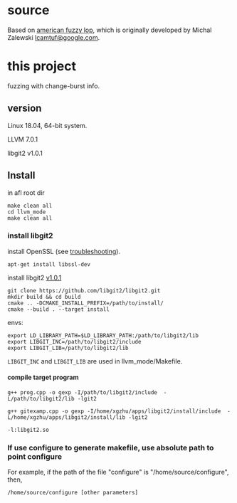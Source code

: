 # source
Based on [american fuzzy lop](https://github.com/google/AFL), which is originally developed by Michal Zalewski <lcamtuf@google.com>.

# this project

fuzzing with change-burst info.

## version
Linux 18.04, 64-bit system. 

LLVM 7.0.1

libgit2 v1.0.1

## Install
in afl root dir

    make clean all
    cd llvm_mode
    make clean all

### install libgit2
install OpenSSL (see [troubleshooting](https://github.com/libgit2/libgit2/blob/master/docs/troubleshooting.md)).

    apt-get install libssl-dev

install libgit2 [v1.0.1](https://github-production-release-asset-2e65be.s3.amazonaws.com/901662/67a65980-a649-11ea-8f09-6cbbf461c91b?X-Amz-Algorithm=AWS4-HMAC-SHA256&X-Amz-Credential=AKIAIWNJYAX4CSVEH53A%2F20200703%2Fus-east-1%2Fs3%2Faws4_request&X-Amz-Date=20200703T130817Z&X-Amz-Expires=300&X-Amz-Signature=fe97315978eb328ed3963437b79006fd987090d1bd987e6f3fa04d3bfdfba29e&X-Amz-SignedHeaders=host&actor_id=19380991&repo_id=901662&response-content-disposition=attachment%3B%20filename%3Dlibgit2-1.0.1.tar.gz&response-content-type=application%2Foctet-stream)

    git clone https://github.com/libgit2/libgit2.git
    mkdir build && cd build
    cmake .. -DCMAKE_INSTALL_PREFIX=/path/to/install/
    cmake --build . --target install

envs:

    export LD_LIBRARY_PATH=$LD_LIBRARY_PATH:/path/to/libgit2/lib
    export LIBGIT_INC=/path/to/libgit2/include
    export LIBGIT_LIB=/path/to/libgit2/lib

`LIBGIT_INC` and `LIBGIT_LIB` are used in llvm_mode/Makefile.

#### compile target program

    g++ prog.cpp -o gexp -I/path/to/libgit2/include  -L/path/to/libgit2/lib -lgit2

    g++ gitexamp.cpp -o gexp -I/home/xgzhu/apps/libgit2/install/include  -L/home/xgzhu/apps/libgit2/install/lib -lgit2

    -l:libgit2.so

### If use configure to generate makefile, use absolute path to point configure

For example, if the path of the file "configure" is "/home/source/configure", then,

    /home/source/configure [other parameters]

 

